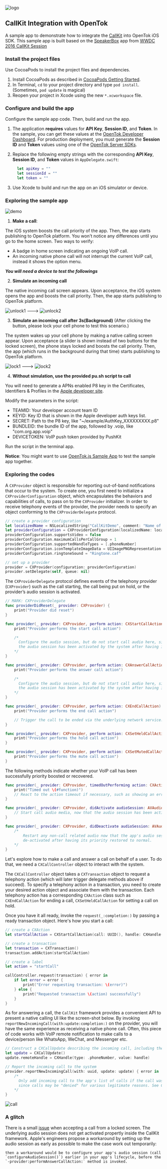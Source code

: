 ![logo](./tokbox-logo.png)



## CallKit Integration with OpenTok
A sample app to demonstrate how to integrate the [CallKit](https://developer.apple.com/documentation/callkit) into OpenTok iOS SDK. This sample app is built based on the [SpeakerBox](https://developer.apple.com/library/content/samplecode/Speakerbox/Introduction/Intro.html) app from [WWDC 2016 CallKit Session](https://developer.apple.com/videos/play/wwdc2016/230/)

### Install the project files

Use CocoaPods to install the project files and dependencies.

1. Install CocoaPods as described in [CocoaPods Getting Started](https://guides.cocoapods.org/using/getting-started.html#getting-started).
1. In Terminal, `cd` to your project directory and type `pod install`. (Sometimes, `pod update` is magical)
1. Reopen your project in Xcode using the new `*.xcworkspace` file.

### Configure and build the app

Configure the sample app code. Then, build and run the app.

1. The application **requires** values for **API Key**, **Session ID**, and **Token**. In the sample, you can get these values at the [OpenTok Developer Dashboard](https://dashboard.tokbox.com/). For production deployment, you must generate the **Session ID** and **Token** values using one of the [OpenTok Server SDKs](https://tokbox.com/developer/sdks/server/).

1. Replace the following empty strings with the corresponding **API Key**, **Session ID**, and **Token** values in `AppDelegate.swift`:
    ```swift
      let apiKey = ""
      let sessionId = ""
      let token = ""
    ```

1. Use Xcode to build and run the app on an iOS simulator or device.

### Exploring the sample app

![demo](./demo.png)

  1. **Make a call**: 

The iOS system boosts the call priority of the app. Then, the app starts publishing to OpenTok platform. You won't notice any differences until you go to the home screen. Two ways to verify:
  - A badge in home screen indicating an ongoing VoIP call.
  - An incoming native phone call will not interrupt the current VoIP call, instead it shows the option menu.
  
  ***You will need a device to test the followings***

  2. **Simulate an incoming call**

The native incoming call screen appears. Upon acceptance, the iOS system opens the app and boosts the call priority. Then, the app starts publishing to OpenTok platform.

![unlock1](./unlock1.png) ---> ![unlock2](./unlock2.png)

  3. **Simulate an incoming call after 3s(Background)** (After clicking the button, please lock your cell phone to test this scenario.)

The system wakes up your cell phone by making a native calling screen appear. Upon acceptance (a slider is shown instead of two buttons for the locked screen), the phone stays locked and boosts the call priority. Then, the app (which runs in the background during that time) starts publishing to OpenTok platform. 

![lock1](./lock1.png) ---> ![lock2](./lock2.png)

  4. **Without simulation, use the provided pu.sh script to call**

You will need to generate a APNs enabled P8 key in the Certificates, Identifiers & Profiles in the [Apple developer site](https://developer.apple.com/account/resources/authkeys/list).

Modify the parameters in the script:
- TEAMID: Your developer account team ID
- KEYID: Key ID that is shown in the Apple developer auth keys list.
- SECRET: Path to the P8 key, like "~/example/AuthKey_XXXXXXXXX.p8"
- BUNDLEID: the bundle ID of the app, followed by .voip, like "com.org.app.voip"
- DEVICETOKEN: VoIP push token provided by PushKit

Run the script in the terminal app.


**Notice**: You might want to use [OpenTok.js Sample App](https://github.com/opentok/opentok-web-samples/tree/master/Basic%20Video%20Chat) to test the sample app together.

### Exploring the codes

A `CXProvider` object is responsible for reporting out-of-band notifications that occur to the system. To create one, you first need to initialize a `CXProviderConfiguration` object, which encapsulates the behaviors and capabilities of calls, to pass on to the `CXProvider` initializer. In order to receive telephony events of the provider, the provider needs to specify an object conforming to the `CXProviderDelegate` protocol.

```swift
// create a provider configuration
let localizedName = NSLocalizedString("CallKitDemo", comment: "Name of application")
let providerConfiguration = CXProviderConfiguration(localizedName: localizedName)
providerConfiguration.supportsVideo = false
providerConfiguration.maximumCallsPerCallGroup = 1
providerConfiguration.supportedHandleTypes = [.phoneNumber]
providerConfiguration.iconTemplateImageData = UIImagePNGRepresentation(#imageLiteral(resourceName: "IconMask"))
providerConfiguration.ringtoneSound = "Ringtone.caf"

// set up a provider
provider = CXProvider(configuration: providerConfiguration)
provider.setDelegate(self, queue: nil)
```

The `CXProviderDelegate` protocol defines events of the telephony provider (`CXProvider`) such as the call starting, the call being put on hold, or the provider’s audio session is activated.

```swift
// MARK: CXProviderDelegate
func providerDidReset(_ provider: CXProvider) {
    print("Provider did reset")
}

func provider(_ provider: CXProvider, perform action: CXStartCallAction) {
    print("Provider performs the start call action")

    /*
      Configure the audio session, but do not start call audio here, since it must be done once
      the audio session has been activated by the system after having its priority elevated.
    */
}

func provider(_ provider: CXProvider, perform action: CXAnswerCallAction) {
    print("Provider performs the answer call action")

    /*
      Configure the audio session, but do not start call audio here, since it must be done once
      the audio session has been activated by the system after having its priority elevated.
    */
}

func provider(_ provider: CXProvider, perform action: CXEndCallAction) {
    print("Provider performs the end call action")

    // Trigger the call to be ended via the underlying network service.
}

func provider(_ provider: CXProvider, perform action: CXSetHeldCallAction) {
    print("Provider performs the hold call action")
}

func provider(_ provider: CXProvider, perform action: CXSetMutedCallAction) {
    print("Provider performs the mute call action")
}
``` 

The following methods indicate whether your VoIP call has been successfully priority boosted or recovered.

```swift
func provider(_ provider: CXProvider, timedOutPerforming action: CXAction) {
    print("Timed out \(#function)")
    // React to the action timeout if necessary, such as showing an error UI.
}

func provider(_ provider: CXProvider, didActivate audioSession: AVAudioSession) {
    // Start call audio media, now that the audio session has been activated after having its priority boosted.
}

func provider(_ provider: CXProvider, didDeactivate audioSession: AVAudioSession) {
    /*
        Restart any non-call related audio now that the app's audio session has been
        de-activated after having its priority restored to normal.
    */
}
```

Let's explore how to make a call and answer a call on behalf of a user. To do that, we need a `CXCallController` object to interact with the system. 

The `CXCallController` object takes a `CXTransaction` object to request a telephony action (which will later trigger delegate methods above if succeed). To specify a telephony action in a transaction, you need to create your desired action object and associate them with the transaction. Each telephony action has a corresponding `CXAction` class such as `CXEndCallAction` for ending a call, `CXSetHeldCallAction` for setting a call on hold. 

Once you have it all ready, invoke the `request(_:completion:)` by passing a ready transaction object. Here's how you start a call:

```swift
// create a CXAction
let startCallAction = CXStartCallAction(call: UUID(), handle: CXHandle(type: .phoneNumber, value: handle))

// create a transaction
let transaction = CXTransaction()
transaction.addAction(startCallAction)

// create a label
let action = "startCall"

callController.request(transaction) { error in
    if let error = error {
        print("Error requesting transaction: \(error)")
    } else {
        print("Requested transaction \(action) successfully")
    }
}
```

As for answering a call, the `CallKit` framework provides a convenient API to present a native calling UI like the screen-shot below. By invoking `reportNewIncomingCall(with:update:completion:)` on the provider, you will have the same experience as receiving a native phone call. Often, this piece of code works with VoIP remote notification to make calls to a device/person like WhatsApp, WeChat, and Messenger etc.

```swift
// Construct a CXCallUpdate describing the incoming call, including the caller.
let update = CXCallUpdate()
update.remoteHandle = CXHandle(type: .phoneNumber, value: handle)

// Report the incoming call to the system
provider.reportNewIncomingCall(with: uuid, update: update) { error in
    /*
      Only add incoming call to the app's list of calls if the call was allowed (i.e. there was no error)
      since calls may be "denied" for various legitimate reasons. See CXErrorCodeIncomingCallError.
    */
}
```

![call](./call.jpeg)


### A glitch

There is a small [issue](https://forums.developer.apple.com/thread/64544) when accepting a call from a locked screen. The underlying audio session does not get activated propertly inside the CallKit framework. Apple's engineers propose a workaround by setting up the audio session as early as possible to make the case work out temporarily: 

```
then a workaround would be to configure your app's audio session (call `configureAudioSession()`) earlier in your app's lifecycle, before the `-provider:performAnswerCallAction:` method is invoked.
```
